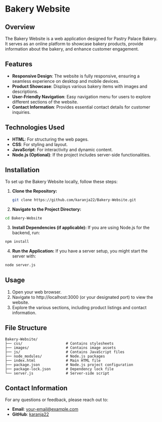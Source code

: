 # Bakery Website

## Overview
The Bakery Website is a web application designed for Pastry Palace Bakery. It serves as an online platform to showcase bakery products, provide information about the bakery, and enhance customer engagement.

## Features
- **Responsive Design**: The website is fully responsive, ensuring a seamless experience on desktop and mobile devices.
- **Product Showcase**: Displays various bakery items with images and descriptions.
- **User-Friendly Navigation**: Easy navigation menu for users to explore different sections of the website.
- **Contact Information**: Provides essential contact details for customer inquiries.

## Technologies Used
- **HTML**: For structuring the web pages.
- **CSS**: For styling and layout.
- **JavaScript**: For interactivity and dynamic content.
- **Node.js (Optional)**: If the project includes server-side functionalities.

## Installation
To set up the Bakery Website locally, follow these steps:

1. **Clone the Repository:**
   ```bash
   git clone https://github.com/karanja22/Bakery-Website.git
   ```
2. **Navigate to the Project Directory:**
  ```bash
cd Bakery-Website
```
3. **Install Dependencies (if applicable):**
If you are using Node.js for the backend, run:
```bash
npm install
```
4. **Run the Application:**
If you have a server setup, you might start the server with:
```bash
node server.js
```

## Usage
1. Open your web browser.
2. Navigate to http://localhost:3000 (or your designated port) to view the website.
3. Explore the various sections, including product listings and contact information.

## File Structure
```basic
Bakery-Website/
├── css/                    # Contains stylesheets
├── images/                 # Contains image assets
├── js/                     # Contains JavaScript files
├── node_modules/           # Node.js packages 
├── index.html              # Main HTML file
├── package.json            # Node.js project configuration 
├── package-lock.json       # Dependency lock file
└── server.js               # Server-side script
```
## Contact Information
For any questions or feedback, please reach out to:

- **Email**: your-email@example.com  
- **GitHub**: [karanja22](https://github.com/karanja22)
